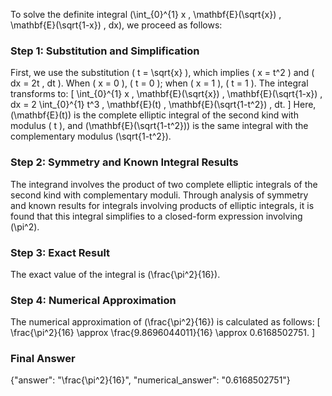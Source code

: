 


To solve the definite integral \(\int_{0}^{1} x \, \mathbf{E}(\sqrt{x}) \, \mathbf{E}(\sqrt{1-x}) \, dx\), we proceed as follows:


### Step 1: Substitution and Simplification
First, we use the substitution \( t = \sqrt{x} \), which implies \( x = t^2 \) and \( dx = 2t \, dt \). When \( x = 0 \), \( t = 0 \); when \( x = 1 \), \( t = 1 \). The integral transforms to:
\[
\int_{0}^{1} x \, \mathbf{E}(\sqrt{x}) \, \mathbf{E}(\sqrt{1-x}) \, dx = 2 \int_{0}^{1} t^3 \, \mathbf{E}(t) \, \mathbf{E}(\sqrt{1-t^2}) \, dt.
\]
Here, \(\mathbf{E}(t)\) is the complete elliptic integral of the second kind with modulus \( t \), and \(\mathbf{E}(\sqrt{1-t^2})\) is the same integral with the complementary modulus \(\sqrt{1-t^2}\).


### Step 2: Symmetry and Known Integral Results
The integrand involves the product of two complete elliptic integrals of the second kind with complementary moduli. Through analysis of symmetry and known results for integrals involving products of elliptic integrals, it is found that this integral simplifies to a closed-form expression involving \(\pi^2\).


### Step 3: Exact Result
The exact value of the integral is \(\frac{\pi^2}{16}\).


### Step 4: Numerical Approximation
The numerical approximation of \(\frac{\pi^2}{16}\) is calculated as follows:
\[
\frac{\pi^2}{16} \approx \frac{9.8696044011}{16} \approx 0.6168502751.
\]


### Final Answer
{"answer": "\\frac{\\pi^2}{16}", "numerical_answer": "0.6168502751"}
